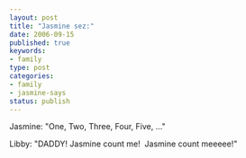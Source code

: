 ```yaml
--- 
layout: post
title: "Jasmine sez:"
date: 2006-09-15
published: true
keywords: 
- family
type: post
categories: 
- family
- jasmine-says
status: publish
---
```

Jasmine: "One, Two, Three, Four, Five, ..."



Libby: "DADDY! Jasmine count me!  Jasmine count meeeee!"

